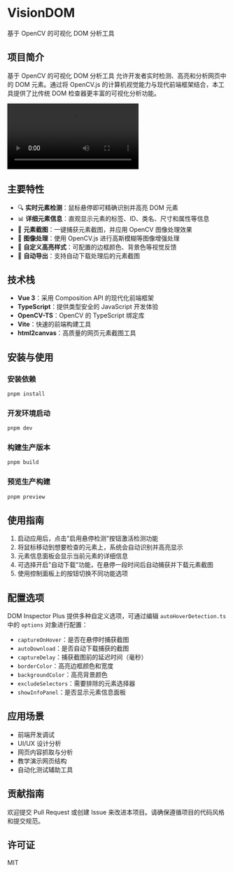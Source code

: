 # VisionDOM

基于 OpenCV 的可视化 DOM 分析工具

## 项目简介

基于 OpenCV 的可视化 DOM 分析工具 允许开发者实时检测、高亮和分析网页中的 DOM 元素。通过将 OpenCV.js 的计算机视觉能力与现代前端框架结合，本工具提供了比传统 DOM 检查器更丰富的可视化分析功能。

<video src="./screen/录屏2025-05-17 下午9.50.57.gif"></video>

## 主要特性

- 🔍 **实时元素检测**：鼠标悬停即可精确识别并高亮 DOM 元素
- 📊 **详细元素信息**：直观显示元素的标签、ID、类名、尺寸和属性等信息
- 📸 **元素截图**：一键捕获元素截图，并应用 OpenCV 图像处理效果
- 🔄 **图像处理**：使用 OpenCV.js 进行高斯模糊等图像增强处理
- 🎨 **自定义高亮样式**：可配置的边框颜色、背景色等视觉反馈
- 💾 **自动导出**：支持自动下载处理后的元素截图

## 技术栈

- **Vue 3**：采用 Composition API 的现代化前端框架
- **TypeScript**：提供类型安全的 JavaScript 开发体验
- **OpenCV-TS**：OpenCV 的 TypeScript 绑定库
- **Vite**：快速的前端构建工具
- **html2canvas**：高质量的网页元素截图工具

## 安装与使用

### 安装依赖

```bash
pnpm install
```

### 开发环境启动

```bash
pnpm dev
```

### 构建生产版本

```bash
pnpm build
```

### 预览生产构建

```bash
pnpm preview
```

## 使用指南

1. 启动应用后，点击"启用悬停检测"按钮激活检测功能
2. 将鼠标移动到想要检查的元素上，系统会自动识别并高亮显示
3. 元素信息面板会显示当前元素的详细信息
4. 可选择开启"自动下载"功能，在悬停一段时间后自动捕获并下载元素截图
5. 使用控制面板上的按钮切换不同功能选项

## 配置选项

DOM Inspector Plus 提供多种自定义选项，可通过编辑 `autoHoverDetection.ts` 中的 `options` 对象进行配置：

- `captureOnHover`：是否在悬停时捕获截图
- `autoDownload`：是否自动下载捕获的截图
- `captureDelay`：捕获截图前的延迟时间（毫秒）
- `borderColor`：高亮边框颜色和宽度
- `backgroundColor`：高亮背景颜色
- `excludeSelectors`：需要排除的元素选择器
- `showInfoPanel`：是否显示元素信息面板

## 应用场景

- 前端开发调试
- UI/UX 设计分析
- 网页内容抓取与分析
- 教学演示网页结构
- 自动化测试辅助工具

## 贡献指南

欢迎提交 Pull Request 或创建 Issue 来改进本项目。请确保遵循项目的代码风格和提交规范。

## 许可证

MIT
